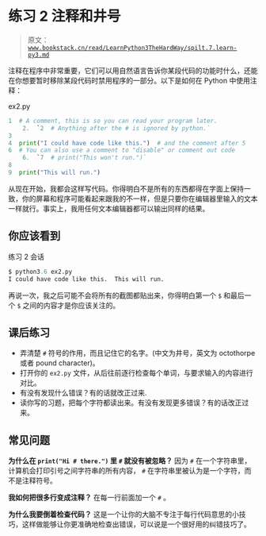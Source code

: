 # 练习 2 注释和井号

> 原文：[`www.bookstack.cn/read/LearnPython3TheHardWay/spilt.7.learn-py3.md`](https://www.bookstack.cn/read/LearnPython3TheHardWay/spilt.7.learn-py3.md)

注释在程序中非常重要，它们可以用自然语言告诉你某段代码的功能时什么，还能在你想要暂时移除某段代码时禁用程序的一部分。以下是如何在 Python 中使用注释：

ex2.py

```py
1  # A comment, this is so you can read your program later.
    2.  `2  # Anything after the # is ignored by python.` 
3
4  print("I could have code like this.")  # and the comment after 5
6  # You can also use a comment to "disable" or comment out code
    6.  `7  # print("This won't run.")` 
8
9  print("This will run.")
```

从现在开始，我都会这样写代码。你得明白不是所有的东西都得在字面上保持一致，你的屏幕和程序可能看起来跟我的不一样，但是只要你在编辑器里输入的文本一样就行。事实上，我用任何文本编辑器都可以输出同样的结果。

## 你应该看到

练习 2 会话

```py
$ python3.6 ex2.py
I could have code like this.  This will run.
```

再说一次，我之后可能不会将所有的截图都贴出来，你得明白第一个 `$` 和最后一个 `$` 之间的内容才是你应该关注的。

## 课后练习

*   弄清楚 `#` 符号的作用，而且记住它的名字。(中文为井号，英文为 octothorpe 或者 pound character)。
*   打开你的 `ex2.py` 文件，从后往前逐行检查每个单词，与要求输入的内容进行对比。
*   有没有发现什么错误？有的话就改正过来.
*   读你写的习题，把每个字符都读出来。有没有发现更多错误？有的话改正过来。

## 常见问题

**为什么在 `print("Hi # there.")` 里 `#` 就没有被忽略？** 因为 `#` 在一个字符串里，计算机会打印引号之间字符串的所有内容， `#` 在字符串里被认为是一个字符，而不是注释符号。

**我如何把很多行变成注释？** 在每一行前面加一个 `#` 。

**为什么我要倒着检查代码？** 这是一个让你的大脑不专注于每行代码意思的小技巧，这样做能够让你更准确地检查出错误，可以说是一个很好用的纠错技巧了。